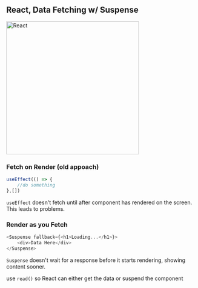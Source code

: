## React, Data Fetching w/ Suspense

<img src="https://images.unsplash.com/photo-1527409335569-f0e5c91fa707?ixlib=rb-4.0.3&ixid=MnwxMjA3fDB8MHxwaG90by1wYWdlfHx8fGVufDB8fHx8&auto=format&fit=crop&w=1770&q=80" alt="React" width="350" />

### Fetch on Render (old appoach)

```JavaScript
useEffect(() => {
    //do something
},[])
```

`useEffect` doesn't fetch until after component has rendered on the screen. This leads to problems.

### Render as you Fetch

```JavaScript
<Suspense fallback={<h1>Loading...</h1>}>
    <div>Data Here</div>
</Suspense>
```

`Suspense` doesn't wait for a response before it starts rendering, showing content sooner.

use `read()` so React can either get the data or suspend the component
